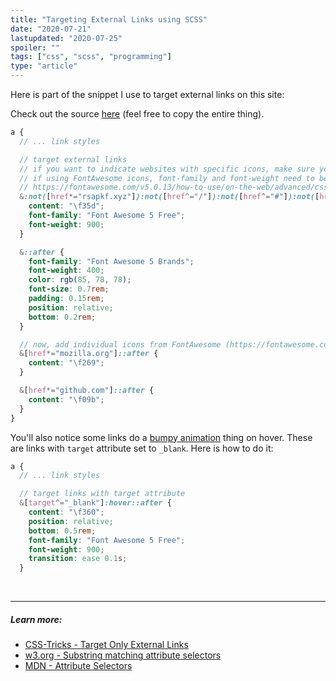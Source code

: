 ```yaml
---
title: "Targeting External Links using SCSS"
date: "2020-07-21"
lastupdated: "2020-07-25"
spoiler: ""
tags: ["css", "scss", "programming"]
type: "article"
---
```


Here is part of the snippet I use to target external links on this site:

Check out the source [here](https://github.com/rsapkf/rsapkf.xyz/blob/master/src/styles/index.scss#L46) (feel free to copy the entire thing).

```scss
a {
  // ... link styles

  // target external links
  // if you want to indicate websites with specific icons, make sure you add them here
  // if using FontAwesome icons, font-family and font-weight need to be set based on whether you are using Brand or Regular icons
  // https://fontawesome.com/v5.0.13/how-to-use/on-the-web/advanced/css-pseudo-elements
  &:not([href*="rsapkf.xyz"]):not([href^="/"]):not([href^="#"]):not([href*="mozilla.org"]):not([href*="github.com"])::after {
    content: "\f35d";
    font-family: "Font Awesome 5 Free";
    font-weight: 900;
  }

  &::after {
    font-family: "Font Awesome 5 Brands";
    font-weight: 400;
    color: rgb(85, 78, 78);
    font-size: 0.7rem;
    padding: 0.15rem;
    position: relative;
    bottom: 0.2rem;
  }

  // now, add individual icons from FontAwesome (https://fontawesome.com/cheatsheet)
  &[href*="mozilla.org"]::after {
    content: "\f269";
  }

  &[href*="github.com"]::after {
    content: "\f09b";
  }
}
```

You'll also notice some links do a <a href="https://example.org/" target="_blank" rel="noopener noreferrer">bumpy animation</a> thing on hover. These are links with `target` attribute set to `_blank`. Here is how to do it:

```scss
a {
  // ... link styles

  // target links with target attribute
  &[target^="_blank"]:hover::after {
    content: "\f360";
    position: relative;
    bottom: 0.5rem;
    font-family: "Font Awesome 5 Free";
    font-weight: 900;
    transition: ease 0.1s;
  }
```

<br />

---

##### Learn more:

- [CSS-Tricks - Target Only External Links](https://css-tricks.com/snippets/jquery/target-only-external-links/)
- [w3.org - Substring matching attribute selectors](https://www.w3.org/TR/selectors/#attribute-substrings)
- [MDN - Attribute Selectors](https://developer.mozilla.org/en-US/docs/Web/CSS/Attribute_selectors)
